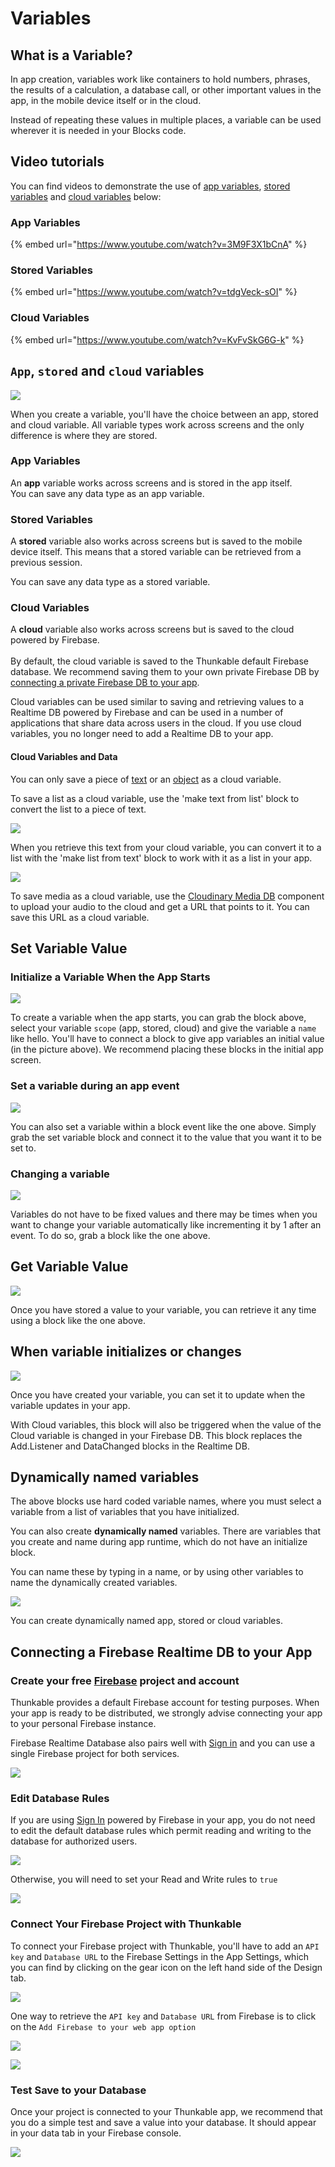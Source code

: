 # Variables

## What is a Variable?

In app creation, variables work like containers to hold numbers, phrases, the results of a calculation, a database call, or other important values in the app, in the mobile device itself or in the cloud.

Instead of repeating these values in multiple places, a variable can be used wherever it is needed in your Blocks code.

## Video tutorials

You can find videos to demonstrate the use of [app variables](variables.md#app-variables), [stored variables](variables.md#stored-variables) and [cloud variables](variables.md#cloud-variables) below:

### App Variables

{% embed url="https://www.youtube.com/watch?v=3M9F3X1bCnA" %}

### Stored Variables

{% embed url="https://www.youtube.com/watch?v=tdgVeck-sOI" %}

### Cloud Variables

{% embed url="https://www.youtube.com/watch?v=KvFvSkG6G-k" %}

## `App`, `stored` and `cloud` variables

![](.gitbook/assets/varset.png)

When you create a variable, you'll have the choice between an app, stored and cloud variable. All variable types work across screens and the only difference is where they are stored.

### App Variables

An **app** variable works across screens and is stored in the app itself. \
You can save any data type as an app variable.

### Stored Variables

A **stored** variable also works across screens but is saved to the mobile device itself. This means that a stored variable can be retrieved from a previous session.

You can save any data type as a stored variable.

### Cloud Variables

A **cloud** variable also works across screens but is saved to the cloud powered by Firebase. \
\
By default, the cloud variable is saved to the Thunkable default Firebase database. We recommend saving them to your own private Firebase DB by [connecting a private Firebase DB to your app](variables.md#connecting-a-firebase-realtime-db-to-your-app).&#x20;

Cloud variables can be used similar to saving and retrieving values to a Realtime DB powered by Firebase and can be used in a number of applications that share data across users in the cloud. If you use cloud variables, you no longer need to add a Realtime DB to your app.

#### Cloud Variables and Data

You can only save a piece of [text](text.md) or an [object](objects.md) as a cloud variable.

To save a list as a cloud variable, use the 'make text from list' block to convert the list to a piece of text.

![](.gitbook/assets/varlist.png)

When you retrieve this text from your cloud variable, you can convert it to a list with the 'make list from text' block to work with it as a list in your app.

![](.gitbook/assets/vartextlist.png)

To save media as a cloud variable, use the [Cloudinary Media DB](camera.md#upload-image-to-the-cloud) component to upload your audio to the cloud and get a URL that points to it. You can save this URL as a cloud variable.

## Set Variable Value

### Initialize a Variable When the App Starts

![](.gitbook/assets/varval.png)

To create a variable when the app starts, you can grab the block above, select your variable `scope` (app, stored, cloud) and give the variable a `name` like hello. You'll have to connect a block to give app variables an initial value (in the picture above). We recommend placing these blocks in the initial app screen.

### Set a variable during an app event

![](.gitbook/assets/varsetevent.png)

You can also set a variable within a block event like the one above. Simply grab the set variable block and connect it to the value that you want it to be set to.

### Changing a variable

![](.gitbook/assets/varchange.png)

Variables do not have to be fixed values and there may be times when you want to change your variable automatically like incrementing it by 1 after an event. To do so, grab a block like the one above.

## Get Variable Value

![](.gitbook/assets/varget.png)

Once you have stored a value to your variable, you can retrieve it any time using a block like the one above.

## When variable initializes or changes

![](.gitbook/assets/varinit.png)

Once you have created your variable, you can set it to update when the variable updates in your app.&#x20;

With Cloud variables, this block will also be triggered when the value of the Cloud variable is changed in your Firebase DB. This block replaces the Add.Listener and DataChanged blocks in the Realtime DB.

## Dynamically named variables

The above blocks use hard coded variable names, where you must select a variable from a list of variables that you have initialized.

You can also create **dynamically named** variables. There are variables that you create and name during app runtime, which do not have an initialize block.

You can name these by typing in a name, or by using other variables to name the dynamically created variables.

![](.gitbook/assets/screen-shot-2021-04-23-at-8.29.10-am.png)

You can create dynamically named app, stored or cloud variables.

## Connecting a Firebase Realtime DB to your App

### Create your free [Firebase](https://firebase.google.com) project and account

Thunkable provides a default Firebase account for testing purposes. When your app is ready to be distributed, we strongly advise connecting your app to your personal Firebase instance.

Firebase Realtime Database also pairs well with [Sign in](https://github.com/thunkable/thunkable-docs/tree/4a752596e288fca776105e94dc5e863bb9a3e25a/ios/components/screen-layout/authentication/sign-in.md) and you can use a single Firebase project for both services.

![](<.gitbook/assets/firebase-fig-3 (1).png>)

### Edit Database Rules

If you are using [Sign In](sign-in.md) powered by Firebase in your app, you do not need to edit the default database rules which permit reading and writing to the database for authorized users.

![](.gitbook/assets/firebase-fig-7.png)

Otherwise, you will need to set your Read and Write rules to `true`

![](.gitbook/assets/firebase-fig-8.png)

### Connect Your Firebase Project with Thunkable

To connect your Firebase project with Thunkable, you'll have to add an `API key` and `Database URL` to the Firebase Settings in the App Settings, which you can find by clicking on the gear icon on the left hand side of the Design tab.

![](.gitbook/assets/screen-shot-2021-04-12-at-9.29.28-am.png)

One way to retrieve the `API key` and `Database URL` from Firebase is to click on the `Add Firebase to your web app option`

![](.gitbook/assets/thunkable-documentation-exhibits-68.png)

![](<.gitbook/assets/thunkable-documentation-exhibits-69 (1).png>)

### Test Save to your Database

Once your project is connected to your Thunkable app, we recommend that you do a simple test and save a value into your database. It should appear in your data tab in your Firebase console.

![](.gitbook/assets/firebase-fig-10.png)
